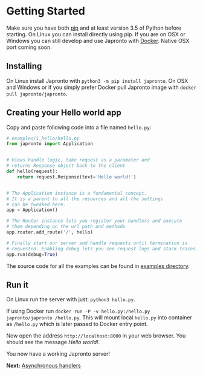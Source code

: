 # Getting Started

Make sure you have both [pip](https://pip.pypa.io/en/stable/installing/) and at
least version 3.5 of Python before starting. On Linux you can install
directly using pip. If you are on OSX or Windows you can still develop and use
Japronto with [Docker](https://docs.docker.com/engine/installation/#/on-macos-and-windows).
Native OSX port coming soon.

Installing
----------

On Linux install Japronto with `python3 -m pip install japronto`.
On OSX and Windows or if you simply prefer Docker pull Japronto image with `docker pull japronto/japronto`.

Creating your Hello world app
-----------------------------

Copy and paste following code into a file named `hello.py`:

  ```python
  # examples/1_hello/hello.py
  from japronto import Application


  # Views handle logic, take request as a parameter and
  # returns Response object back to the client
  def hello(request):
      return request.Response(text='Hello world!')


  # The Application instance is a fundamental concept.
  # It is a parent to all the resources and all the settings
  # can be tweaked here.
  app = Application()

  # The Router instance lets you register your handlers and execute
  # them depending on the url path and methods
  app.router.add_route('/', hello)

  # Finally start our server and handle requests until termination is
  # requested. Enabling debug lets you see request logs and stack traces.
  app.run(debug=True)
  ```

The source code for all the examples can be found in [examples directory](https://github.com/squeaky-pl/japronto/tree/master/examples).

Run it
------

On Linux run the server with just: `python3 hello.py`.

If using Docker run `docker run -P -v hello.py:/hello.py japronto/japronto /hello.py`. This will mount local `hello.py` into container as `/hello.py` which is later passed to Docker entry point.

Now open the address `http://localhost:8000` in your web browser. You should see the message *Hello world!*.

You now have a working Japronto server!


**Next:** [Asynchronous handlers](2_async.md)
